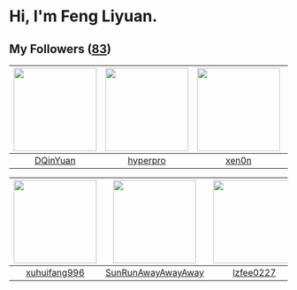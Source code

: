 # Hi, I'm Feng Liyuan.

## My Followers ([83](https://github.com/SunRunAway?tab=followers))

| <img src="https://avatars1.githubusercontent.com/u/23725000?v=4" width="150" height="150" /> | <img src="https://avatars1.githubusercontent.com/u/2445111?v=4" width="150" height="150" /> | <img src="https://avatars2.githubusercontent.com/u/1175567?v=4" width="150" height="150" /> | <img src="https://avatars3.githubusercontent.com/u/588162?v=4" width="150" height="150" /> |
| :------------------------------------------------------------------------------------------: | :-----------------------------------------------------------------------------------------: | :-----------------------------------------------------------------------------------------: | :----------------------------------------------------------------------------------------: |
|                            [DQinYuan](https://github.com/DQinYuan)                           |                           [hyperpro](https://github.com/hyperpro)                           |                              [xen0n](https://github.com/xen0n)                              |                             [ylm201](https://github.com/ylm201)                            |

| <img src="https://avatars3.githubusercontent.com/u/50138288?v=4" width="150" height="150" /> | <img src="https://avatars1.githubusercontent.com/u/51537937?v=4" width="150" height="150" /> | <img src="https://avatars1.githubusercontent.com/u/1984045?v=4" width="150" height="150" /> | <img src="https://avatars3.githubusercontent.com/u/1457382?v=4" width="150" height="150" /> |
| :------------------------------------------------------------------------------------------: | :------------------------------------------------------------------------------------------: | :-----------------------------------------------------------------------------------------: | :-----------------------------------------------------------------------------------------: |
|                        [xuhuifang996](https://github.com/xuhuifang996)                       |                  [SunRunAwayAwayAway](https://github.com/SunRunAwayAwayAway)                 |                          [lzfee0227](https://github.com/lzfee0227)                          |                         [lintianzhi](https://github.com/lintianzhi)                         |
